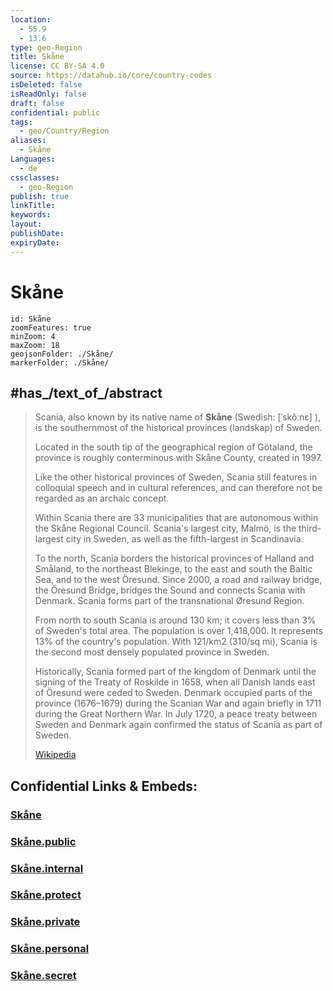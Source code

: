 ```yaml
---
location:
  - 55.9
  - 13.6
type: geo-Region
title: Skåne
license: CC BY-SA 4.0
source: https://datahub.io/core/country-codes
isDeleted: false
isReadOnly: false
draft: false
confidential: public
tags:
  - geo/Country/Region
aliases:
  - Skåne
Languages:
  - de
cssclasses:
  - geo-Region
publish: true
linkTitle:
keywords:
layout:
publishDate:
expiryDate:
---
```


# Skåne

```leaflet
id: Skåne
zoomFeatures: true 
minZoom: 4 
maxZoom: 18
geojsonFolder: ./Skåne/
markerFolder: ./Skåne/
```

## #has_/text_of_/abstract 



> Scania, also known by its native name of **Skåne** (Swedish: [ˈskôːnɛ] ), 
> is the southernmost of the historical provinces (landskap) of Sweden. 
> 
> Located in the south tip of the geographical region of Götaland, 
> the province is roughly conterminous with Skåne County, created in 1997. 
> 
> Like the other historical provinces of Sweden, Scania still features in colloquial speech 
> and in cultural references, and can therefore not be regarded as an archaic concept. 
> 
> Within Scania there are 33 municipalities 
> that are autonomous within the Skåne Regional Council. 
> Scania's largest city, Malmö, is the third-largest city in Sweden, 
> as well as the fifth-largest in Scandinavia.
>
> To the north, Scania borders the historical provinces of Halland and Småland, to the northeast Blekinge, to the east and south the Baltic Sea, and to the west Öresund. Since 2000, a road and railway bridge, the Öresund Bridge, bridges the Sound and connects Scania with Denmark. Scania forms part of the transnational Øresund Region.
>
> From north to south Scania is around 130 km; it covers less than 3% of Sweden's total area. The population is over 1,418,000. It represents 13% of the country's population. With 121/km2 (310/sq mi), Scania is the second most densely populated province in Sweden.
>
> Historically, Scania formed part of the kingdom of Denmark until the signing of the Treaty of Roskilde in 1658, when all Danish lands east of Öresund were ceded to Sweden. Denmark occupied parts of the province (1676–1679) during the Scanian War and again briefly in 1711 during the Great Northern War. In July 1720, a peace treaty between Sweden and Denmark again confirmed the status of Scania as part of Sweden.
>
> [Wikipedia](https://en.wikipedia.org/wiki/Scania)


## Confidential Links & Embeds: 

### [Skåne](/_Standards/Earth/Continent/Europe/Europe~North/Sweden/Provinces~Sweden/Skåne.md) 

### [Skåne.public](/_public/Earth/Continent/Europe/Europe~North/Sweden/Provinces~Sweden/Skåne.public.md) 

### [Skåne.internal](/_internal/Earth/Continent/Europe/Europe~North/Sweden/Provinces~Sweden/Skåne.internal.md) 

### [Skåne.protect](/_protect/Earth/Continent/Europe/Europe~North/Sweden/Provinces~Sweden/Skåne.protect.md) 

### [Skåne.private](/_private/Earth/Continent/Europe/Europe~North/Sweden/Provinces~Sweden/Skåne.private.md) 

### [Skåne.personal](/_personal/Earth/Continent/Europe/Europe~North/Sweden/Provinces~Sweden/Skåne.personal.md) 

### [Skåne.secret](/_secret/Earth/Continent/Europe/Europe~North/Sweden/Provinces~Sweden/Skåne.secret.md)

